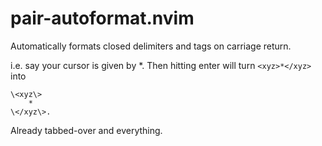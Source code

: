 # pair-autoformat.nvim
Automatically formats closed delimiters and tags on carriage return.

i.e. say your cursor is given by *. Then hitting enter will turn ```<xyz>*</xyz>``` into
```
\<xyz\>
    * 
\</xyz\>.
```
Already tabbed-over and everything.

